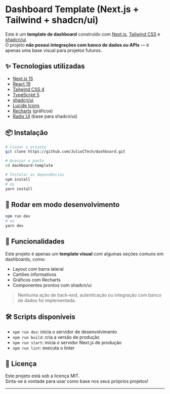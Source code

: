 # Dashboard Template (Next.js + Tailwind + shadcn/ui)

Este é um **template de dashboard** construído com [Next.js](https://nextjs.org/), [Tailwind CSS](https://tailwindcss.com/) e [shadcn/ui](https://ui.shadcn.dev/).  
O projeto **não possui integrações com banco de dados ou APIs** — é apenas uma base visual para projetos futuros.

## ✨ Tecnologias utilizadas

- [Next.js 15](https://nextjs.org/)
- [React 19](https://react.dev/)
- [Tailwind CSS 4](https://tailwindcss.com/)
- [TypeScript 5](https://www.typescriptlang.org/)
- [shadcn/ui](https://ui.shadcn.dev/)
- [Lucide Icons](https://lucide.dev/)
- [Recharts](https://recharts.org/) (gráficos)
- [Radix UI](https://www.radix-ui.com/) (base para shadcn/ui)

## 📦 Instalação

```bash
# Clonar o projeto
git clone https://github.com/JulioCTech/dashboard.git

# Acessar a pasta
cd dashboard-template

# Instalar as dependências
npm install
# ou
yarn install
```

## 🚀 Rodar em modo desenvolvimento

```bash
npm run dev
# ou
yarn dev
```


## 🧪 Funcionalidades

Este projeto é apenas um **template visual** com algumas seções comuns em dashboards, como:

- Layout com barra lateral
- Cartões informativos
- Gráficos com Recharts
- Componentes prontos com shadcn/ui

> Nenhuma ação de back-end, autenticação ou integração com banco de dados foi implementada.

## 🛠️ Scripts disponíveis

- `npm run dev`: inicia o servidor de desenvolvimento
- `npm run build`: cria a versão de produção
- `npm run start`: inicia o servidor Next.js de produção
- `npm run lint`: executa o linter

## 📄 Licença

Este projeto está sob a licença MIT.  
Sinta-se à vontade para usar como base nos seus próprios projetos!

---
